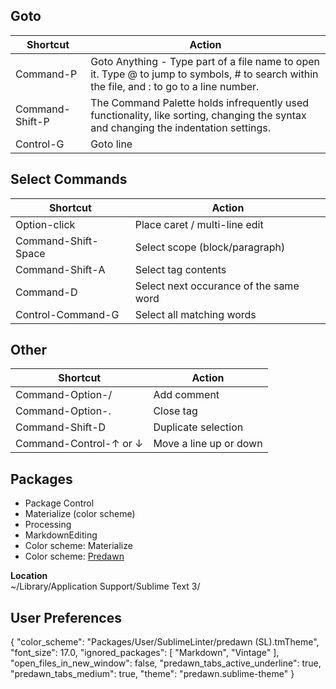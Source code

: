 ## Goto
| Shortcut | Action |
| -------- | ------ |
| Command-P | Goto Anything - Type part of a file name to open it. Type @ to jump to symbols, # to search within the file, and : to go to a line number.
| Command-Shift-P | The Command Palette holds infrequently used functionality, like sorting, changing the syntax and changing the indentation settings. |
| Control-G | Goto line |

## Select Commands
| Shortcut | Action |
| -------- | ------ |
| Option-click | Place caret / multi-line edit |
| Command-Shift-Space | Select scope (block/paragraph) |
| Command-Shift-A | Select tag contents |
| Command-D | Select next occurance of the same word |
| Control-Command-G | Select all matching words |

## Other
| Shortcut | Action |
| -------- | ------ |
| Command-Option-/ | Add comment |
| Command-Option-. | Close tag |
| Command-Shift-D | Duplicate selection |
| Command-Control-↑ or ↓ | Move a line up or down |


## Packages

- Package Control
- Materialize (color scheme)
- Processing
- MarkdownEditing
- Color scheme: Materialize
- Color scheme: [Predawn](http://jamiewilson.io/predawn/)

**Location**  
~/Library/Application Support/Sublime Text 3/


## User Preferences
{
    "color_scheme": "Packages/User/SublimeLinter/predawn (SL).tmTheme",
    "font_size": 17.0,
    "ignored_packages":
    [
        "Markdown",
        "Vintage"
    ],
    "open_files_in_new_window": false,
    "predawn_tabs_active_underline": true,
    "predawn_tabs_medium": true,
    "theme": "predawn.sublime-theme"
}
